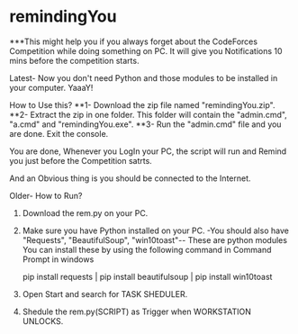 # remindingYou
***This might help you if you always forget about the CodeForces Competition while doing something on PC. 
It will give you Notifications 10 mins before the competition starts.

Latest-
Now you don't need Python and those modules to be installed in your computer. YaaaY!

How to Use this?
**1- Download the zip file named "remindingYou.zip".
**2- Extract the zip in one folder. This folder will contain the "admin.cmd", "a.cmd" and "remindingYou.exe".
**3- Run the "admin.cmd" file and you are done. Exit the console.

You are done, Whenever you LogIn your PC, the script will run and Remind you just before the Competition satrts.

And an Obvious thing is you should be connected to the Internet.


Older-
How to Run?
1. Download the rem.py on your PC.
2. Make sure you have Python installed on your PC. 
  -You should also have "Requests", "BeautifulSoup", "win10toast"-- These are python modules
  You can install these by using the following command in Command Prompt in windows 
    
    pip install requests | pip install beautifulsoup | pip install win10toast
  
3. Open Start and search for TASK SHEDULER.
4. Shedule the rem.py(SCRIPT) as Trigger when WORKSTATION UNLOCKS.


